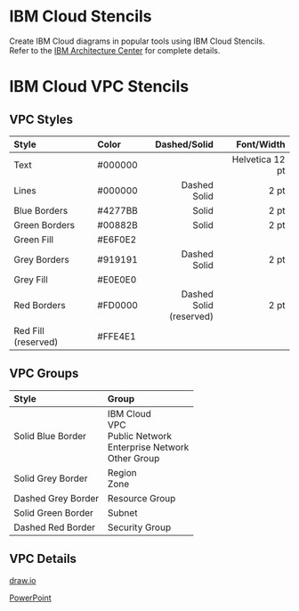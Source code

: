 # IBM Cloud Stencils

Create IBM Cloud diagrams in popular tools using IBM Cloud Stencils.  
Refer to the [IBM Architecture Center](https://www.ibm.com/cloud/garage/architectures/edit) for complete details.

# IBM Cloud VPC Stencils

## VPC Styles

| Style | Color | Dashed/Solid | Font/Width |
| :--- | :--- | ---: | ---: |
| Text | #000000 | | Helvetica 12 pt |
| Lines | #000000 | Dashed<br/>Solid | 2 pt |
| Blue Borders | #4277BB | Solid | 2 pt |
| Green Borders | #00882B | Solid | 2 pt |
| Green Fill | #E6F0E2 | | |
| Grey Borders | #919191 | Dashed<br/>Solid | 2 pt |
| Grey Fill | #E0E0E0 | | |
| Red Borders | #FD0000 | Dashed<br/>Solid (reserved) | 2 pt |
| Red Fill (reserved) | #FFE4E1 | | |

## VPC Groups

| Style | Group |
| :--- | :--- |
| Solid Blue Border | IBM Cloud<br/>VPC<br/>Public Network<br/>Enterprise Network<br/>Other Group |
| Solid Grey Border | Region<br/>Zone |
| Dashed Grey Border | Resource Group |
| Solid Green Border | Subnet |
| Dashed Red Border | Security Group |

## VPC Details

[draw.io](/drawio/drawio.md)

[PowerPoint](/powerpoint/powerpoint.md)
